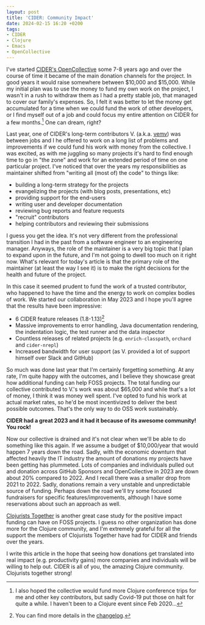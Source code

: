 ```yaml
---
layout: post
title: 'CIDER: Community Impact'
date: 2024-02-15 16:20 +0200
tags:
- CIDER
- Clojure
- Emacs
- OpenCollective
---
```


I've started [CIDER's OpenCollective](https://opencollective.com/cider) some 7-8
years ago and over the course of time it became of the main donation channels
for the project. In good years it would raise somewhere between $10,000 and
$15,000. While my initial plan was to use the money to fund my own work on the
project, I wasn't in a rush to withdraw them as I had a pretty stable job, that
managed to cover our family's expenses. So, I felt it was better to let the money
get accumulated for a time when we could fund the work of other developers, or I
find myself out of a job and could focus my entire attention on CIDER for a few
months.[^1] One can dream, right?

Last year, one of CIDER's long-term contributors
V. (a.k.a. [vemv](https://github.com/vemv)) was between jobs and I he offered to
work on a long list of problems and improvements if we could fund his work with
money from the collective. I was excited, as with me juggling so many projects
it's hard to find enough time to go in "the zone" and work for an extended
period of time on one particular project. I've noticed that over the years my
responsibilities as maintainer shifted from "writing all (most of) the code" to
things like:

- building a long-term strategy for the projects
- evangelizing the projects (with blog posts, presentations, etc)
- providing support for the end-users
- writing user and developer documentation
- reviewing bug reports and feature requests
- "recruit" contributors
- helping contributors and reviewing their submissions

I guess you get the idea. It's not very different from the professional
transition I had in the past from a software engineer to an engineering
manager. Anyways, the role of the maintainer is a very big topic that I plan to
expand upon in the future, and I'm not going to dwell too much on it right
now. What's relevant for today's article is that the primary role of the
maintainer (at least the way I see it) is to make the right decisions for the
health and future of the project.

In this case it seemed prudent to fund the work of a trusted contributor, who
happened to have the time and the energy to work on complex bodies of work. We
started our collaboration in May 2023 and I hope you'll agree that the results
have been impressive:

- 6 CIDER feature releases (1.8-1.13)[^2]
- Massive improvements to error handling, Java documentation rendering, the indentation logic, the test runner and the data inspector
- Countless releases of related projects (e.g. `enrich-classpath`, `orchard` and `cider-nrepl`)
- Increased bandwidth for user support (as V. provided a lot of support himself over Slack and GitHub)

So much was done last year that I'm certainly forgetting something.
At any rate, I'm quite happy with the outcomes, and I believe they showcase
great how additional funding can help FOSS projects. The total funding our
collective contributed to V.'s work was about $65,000 and while that's a lot of
money, I think it was money well spent. I've opted to fund his work at actual
market rates, so he'd be most incentivized to deliver the best possible
outcomes. That's the only way to do OSS work sustainably.

**CIDER had a great 2023 and it had it because of its awesome community! You rock!**

Now our collective is drained and it's not clear when we'll be able to do
something like this again. If we assume a budget of $10,000/year that would
happen 7 years down the road. Sadly, with the economic downturn that affected
heavily the IT industry the amount of donations my projects have been getting
has plummeted. Lots of companies and individuals pulled out and donation
across GitHub Sponsors and OpenCollective in 2023 are down about 20% compared to
2022. And I recall there was a smaller drop from 2021 to 2022.
Sadly, donations remain a very unstable and unpredictable source of funding.
Perhaps down the road we'll try some focused fundraisers for specific
features/improvements, although I have some reservations about such an approach
as well.

[Clojurists Together](https://www.clojuriststogether.org/) is another great case
study for the positive impact funding can have on FOSS projects.  I guess no other
organization has done more for the Clojure community, and I'm extremely grateful
for all the support the members of Clojurists Together have had for CIDER and friends over the years.

I write this article in the hope that seeing how donations get translated into
real impact (e.g. productivity gains) more companies and individuals will be
willing to help out. CIDER is all of you, the amazing Clojure community. Clojurists together strong!

[^1]: I also hoped the collective would fund more Clojure conference trips for me and other key contributors, but sadly Covid-19 put those on halt for quite a while. I haven't been to a Clojure event since Feb 2020...
[^2]: You can find more details in the [changelog](https://github.com/clojure-emacs/cider/blob/master/CHANGELOG.md#180-2023-10-13).

